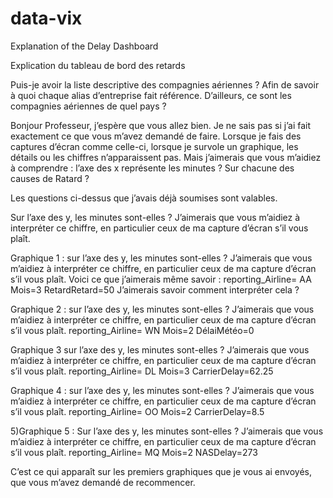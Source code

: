 # data-vix
Explanation of the Delay Dashboard


Explication du tableau de bord des retards

Puis-je avoir la liste descriptive des compagnies aériennes ? Afin de savoir à quoi chaque alias d’entreprise fait référence. D’ailleurs, ce sont les compagnies aériennes de quel pays ?

Bonjour Professeur, j’espère que vous allez bien. Je ne sais pas si j’ai fait exactement ce que vous m’avez demandé de faire. Lorsque je fais des captures d’écran comme celle-ci, lorsque je survole un graphique, les détails ou les chiffres n’apparaissent pas. Mais j’aimerais que vous m’aidiez à comprendre : l’axe des x représente les minutes ? Sur chacune des causes de Ratard ?

Les questions ci-dessus que j’avais déjà soumises sont valables.

Sur l’axe des y, les minutes sont-elles ? J’aimerais que vous m’aidiez à interpréter ce chiffre, en particulier ceux de ma capture d’écran s’il vous plaît.

Graphique 1 : sur l’axe des y, les minutes sont-elles ? J’aimerais que vous m’aidiez à interpréter ce chiffre, en particulier ceux de ma capture d’écran s’il vous plaît. Voici ce que j’aimerais même savoir : reporting_Airline= AA Mois=3 RetardRetard=50 J’aimerais savoir comment interpréter cela ?

Graphique 2 : sur l’axe des y, les minutes sont-elles ? J’aimerais que vous m’aidiez à interpréter ce chiffre, en particulier ceux de ma capture d’écran s’il vous plaît. reporting_Airline= WN Mois=2 DélaiMétéo=0

Graphique 3 sur l’axe des y, les minutes sont-elles ? J’aimerais que vous m’aidiez à interpréter ce chiffre, en particulier ceux de ma capture d’écran s’il vous plaît. reporting_Airline= DL Mois=3 CarrierDelay=62.25

Graphique 4 : sur l’axe des y, les minutes sont-elles ? J’aimerais que vous m’aidiez à interpréter ce chiffre, en particulier ceux de ma capture d’écran s’il vous plaît. reporting_Airline= OO Mois=2 CarrierDelay=8.5

5)Graphique 5 : Sur l’axe des y, les minutes sont-elles ? J’aimerais que vous m’aidiez à interpréter ce chiffre, en particulier ceux de ma capture d’écran s’il vous plaît. reporting_Airline= MQ Mois=2 NASDelay=273

C’est ce qui apparaît sur les premiers graphiques que je vous ai envoyés, que vous m’avez demandé de recommencer.
